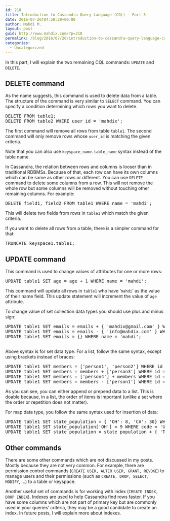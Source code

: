 ```yaml
---
id: 218
title: Introduction to Cassandra Query Language (CQL) – Part 5
date: 2016-07-26T04:50:20+00:00
author: Mahdi M.
layout: post
guid: http://www.mahdix.com/?p=218
permalink: /blog/2016/07/26/introduction-to-cassandra-query-language-cql-part-5/
categories:
  - Uncategorized
---
```

In this part, I will explain the two remaining CQL commands: `UPDATE` and `DELETE`.

## DELETE command

As the name suggests, this command is used to delete data from a table. The structure of the command is very similar to `SELECT` command. You can specify a condition determining which rows you want to delete.

<pre>DELETE FROM table1;
DELETE FROM table2 WHERE user_id = 'mahdix';</pre>

The first command will remove all rows from table `table1`. The second command will only remove rows whose `user_id` is matching the given criteria.

Note that you can also use `keyspace_name.table_name` syntax instead of the table name.

In Cassandra, the relation between rows and columns is looser than in traditional RDBMSs. Because of that, each row can have its own columns which can be same as other rows or different. You can use `DELETE` command to delete some columns from a row. This will not remove the whole row but some columns will be removed without touching other remaining columns. For example:

<pre>DELETE field1, field2 FROM table1 WHERE name = 'mahdi';</pre>

This will delete two fields from rows in `table1` which match the given criteria.

If you want to delete all rows from a table, there is a simpler command for that:

<pre>TRUNCATE keyspace1.table1;</pre>

## UPDATE command

This command is used to change values of attributes for one or more rows:

<pre>UPDATE table1 SET age = age + 1 WHERE name = 'mahdi';</pre>

This command will update all rows in `table1` who have &#8216;`mahdi`&#8216; as the value of their name field. This update statement will increment the value of `age` attribute.

To change value of set collection data types you should use plus and minus sign:

<pre>UPDATE table1 SET emails = emails + { 'mahdix@gmail.com' } WHERE name = 'mahdi';
UPDATE table1 SET emails = emails - { 'info@mahdix.com' } WHERE name = 'mahdi';
UPDATE table1 SET emails = {} WHERE name = 'mahdi';

</pre>

Above syntax is for set data type. For a list, follow the same syntax, except using brackets instead of braces:

<pre>UPDATE table1 SET members = ['person1', 'person2'] WHERE id = 1;
UPDATE table1 SET members = members + ['person3'] WHERE id = 3;
UPDATE table1 SET members = ['person4'] + members WHERE id = 4;
UPDATE table1 SET members = members - ['person1'] WHERE id = 2;</pre>

As you can see, you can either append or prepend data to a list. This is doable because, in a list, the order of items is important (unlike a set where the order or repetition does not matter).

For map data type, you follow the same syntax used for insertion of data:

<pre>UPDATE table1 SET state_population = { 'OH': 8, 'CA': 30} WHERE code = 'US';
UPDATE table1 SET state_population['OH'] = 9 WHERE code = 'US';
UPDATE table1 SET state_population = state_population + { 'TX': 17 } WHERE code = 'US';</pre>

## Other commands

There are some other commands which are not discussed in my posts. Mostly because they are not very common. For example, there are permission control commands (`CREATE USER, ALTER USER, GRANT, REVOKE`) to manage users and their permissions (such as `CREATE, DROP, SELECT, MODIFY`, &#8230;) to a table or keyspace.

Another useful set of commands is for working with index (`CREATE INDEX, DROP INDEX`). Indexes are used to help Cassandra find rows faster. If you have some columns which are not part of primary key but are commonly used in your queries&#8217; criteria, they may be a good candidate to create an index. In future posts, I will explain more about indexes.
